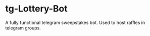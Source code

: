 # tg-Lottery-Bot
A fully functional telegram sweepstakes bot. Used to host raffles in telegram groups.
